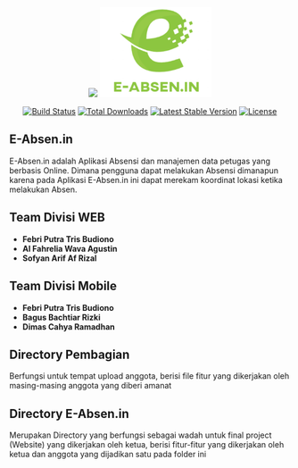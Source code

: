 <p align="center"><a href="https://laravel.com" target="_blank"><img src="https://raw.githubusercontent.com/laravel/art/master/logo-lockup/5%20SVG/2%20CMYK/1%20Full%20Color/laravel-logolockup-cmyk-red.svg" width="400"></a>
<a href="https://laravel.com" target="_blank"><img src="https://github.com/FebriPutraTrisBudiono/Absen.in-ProjectWebS4-/blob/main/E-Absen.in/Absen.in_beta6/public/css/e-absenin%20copy.png" width="200"></a></p>

<p align="center">
<a href="https://travis-ci.org/laravel/framework"><img src="https://travis-ci.org/laravel/framework.svg" alt="Build Status"></a>
<a href="https://packagist.org/packages/laravel/framework"><img src="https://img.shields.io/packagist/dt/laravel/framework" alt="Total Downloads"></a>
<a href="https://packagist.org/packages/laravel/framework"><img src="https://img.shields.io/packagist/v/laravel/framework" alt="Latest Stable Version"></a>
<a href="https://packagist.org/packages/laravel/framework"><img src="https://img.shields.io/packagist/l/laravel/framework" alt="License"></a>
</p>

## E-Absen.in

E-Absen.in adalah Aplikasi Absensi dan manajemen data petugas yang berbasis Online. Dimana pengguna dapat melakukan Absensi dimanapun karena pada Aplikasi E-Absen.in ini dapat merekam koordinat lokasi ketika melakukan Absen.

## Team Divisi WEB

- **Febri Putra Tris Budiono**
- **Al Fahrelia Wava Agustin**
- **Sofyan Arif Af Rizal**

## Team Divisi Mobile
- **Febri Putra Tris Budiono**
- **Bagus Bachtiar Rizki**
- **Dimas Cahya Ramadhan**

## Directory Pembagian
Berfungsi untuk tempat upload anggota, berisi file fitur yang dikerjakan oleh masing-masing anggota yang diberi amanat

## Directory E-Absen.in
Merupakan Directory yang berfungsi sebagai wadah untuk final project (Website) yang dikerjakan oleh ketua, berisi fitur-fitur yang dikerjakan oleh ketua dan anggota yang dijadikan satu pada folder ini
